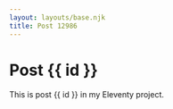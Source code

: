 ```yaml
---
layout: layouts/base.njk
title: Post 12986
---
```


# Post {{ id }}

This is post {{ id }} in my Eleventy project.

